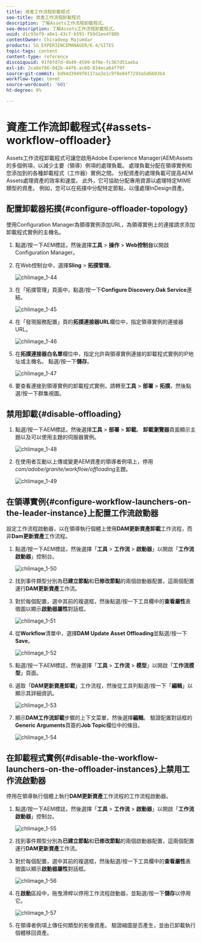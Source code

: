 ```yaml
---
title: 資產工作流程卸載程式
seo-title: 資產工作流程卸載程式
description: 了解Assets工作流程卸載程式。
seo-description: 了解Assets工作流程卸載程式。
uuid: d1c93ef9-a0e1-43c7-b591-f59d1ee4f88b
contentOwner: Chiradeep Majumdar
products: SG_EXPERIENCEMANAGER/6.4/SITES
topic-tags: content
content-type: reference
discoiquuid: 91f0fd7d-4b49-4599-8f0e-fc367d51aeba
exl-id: 2ca8e786-042b-44f6-ac60-834eca64f79f
source-git-commit: bd94d3949f0117aa3e1c9f0e84f7293a5d6b03b4
workflow-type: tm+mt
source-wordcount: '601'
ht-degree: 0%

---
```


# 資產工作流卸載程式{#assets-workflow-offloader}

Assets工作流程卸載程式可讓您啟用Adobe Experience Manager(AEM)Assets的多個例項，以減少主要（領導）例項的處理負載。 處理負載分配在領導實例和您添加到的各種卸載程式（工作器）實例之間。 分配資產的處理負載可提高AEM Assets處理資產的效率和速度。 此外，它可協助分配專用資源以處理特定MIME類型的資產。 例如，您可以在拓撲中分配特定節點，以僅處理InDesign資產。

## 配置卸載器拓撲{#configure-offloader-topology}

使用Configuration Manager為領導實例添加URL，為領導實例上的連接請求添加卸載程式實例的主機名。

1. 點選/按一下AEM標誌，然後選擇&#x200B;**工具** > **操作** > **Web控制台**&#x200B;以開啟Configuration Manager。
1. 在Web控制台中，選擇&#x200B;**Sling** > **拓撲管理**。

   ![chlimage_1-44](assets/chlimage_1-44.png)

1. 在「拓撲管理」頁面中，點選/按一下&#x200B;**Configure Discovery.Oak Service**&#x200B;連結。

   ![chlimage_1-45](assets/chlimage_1-45.png)

1. 在「發現服務配置」頁的&#x200B;**拓撲連接器URL**&#x200B;欄位中，指定領導實例的連接器URL。

   ![chlimage_1-46](assets/chlimage_1-46.png)

1. 在&#x200B;**拓撲連接器白名單**&#x200B;欄位中，指定允許與領導實例連接的卸載程式實例的IP地址或主機名。 點選/按一下&#x200B;**儲存**。

   ![chlimage_1-47](assets/chlimage_1-47.png)

1. 要查看連接到領導實例的卸載程式實例，請轉至&#x200B;**工具** > **部署** > **拓撲**，然後點選/按一下群集視圖。

## 禁用卸載{#disable-offloading}

1. 點選/按一下AEM標誌，然後選擇&#x200B;**工具** > **部署** > **卸載**。 **卸載瀏覽器**&#x200B;頁面顯示主題以及可以使用主題的伺服器實例。

   ![chlimage_1-48](assets/chlimage_1-48.png)

1. 在使用者互動以上傳或變更AEM資產的領導者例項上，停用&#x200B;*com/adobe/granite/workflow/offloading*&#x200B;主題。

   ![chlimage_1-49](assets/chlimage_1-49.png)

## 在領導實例{#configure-workflow-launchers-on-the-leader-instance}上配置工作流啟動器

設定工作流程啟動器，以在領導執行個體上使用&#x200B;**DAM更新資產卸載**&#x200B;工作流程，而非&#x200B;**Dam更新資產**&#x200B;工作流程。

1. 點選/按一下AEM標誌，然後選擇「**工具** > **工作流** > **啟動器**」以開啟「**工作流啟動器**」控制台。

   ![chlimage_1-50](assets/chlimage_1-50.png)

1. 找到事件類型分別為&#x200B;**已建立節點**&#x200B;和&#x200B;**已修改節點**&#x200B;的兩個啟動器配置，這兩個配置運行&#x200B;**DAM更新資產**&#x200B;工作流。
1. 對於每個配置，選中其前的複選框，然後點選/按一下工具欄中的&#x200B;**查看屬性**&#x200B;表徵圖以顯示&#x200B;**啟動器屬性**&#x200B;對話框。

   ![chlimage_1-51](assets/chlimage_1-51.png)

1. 從&#x200B;**Workflow**&#x200B;清單中，選擇&#x200B;**DAM Update Asset Offloading**&#x200B;並點選/按一下&#x200B;**Save**。

   ![chlimage_1-52](assets/chlimage_1-52.png)

1. 點選/按一下AEM標誌，然後選擇「**工具** > **工作流** > **模型**」以開啟「**工作流模型**」頁面。
1. 選取「**DAM更新資產卸載**」工作流程，然後從工具列點選/按一下「**編輯**」以顯示其詳細資訊。

   ![chlimage_1-53](assets/chlimage_1-53.png)

1. 顯示&#x200B;**DAM工作流卸載**&#x200B;步驟的上下文菜單，然後選擇&#x200B;**編輯**。 驗證配置對話框的&#x200B;**Generic Arguments**&#x200B;頁簽的&#x200B;**Job Topic**&#x200B;欄位中的條目。

   ![chlimage_1-54](assets/chlimage_1-54.png)

## 在卸載程式實例{#disable-the-workflow-launchers-on-the-offloader-instances}上禁用工作流啟動器

停用在領導執行個體上執行&#x200B;**DAM更新資產**&#x200B;工作流程的工作流程啟動器。

1. 點選/按一下AEM標誌，然後選擇「**工具** > **工作流** > **啟動器**」以開啟「**工作流啟動器**」控制台。

   ![chlimage_1-55](assets/chlimage_1-55.png)

1. 找到事件類型分別為&#x200B;**已建立節點**&#x200B;和&#x200B;**已修改節點**&#x200B;的兩個啟動器配置，這兩個配置運行&#x200B;**DAM更新資產**&#x200B;工作流。
1. 對於每個配置，選中其前的複選框，然後點選/按一下工具欄中的&#x200B;**查看屬性**&#x200B;表徵圖以顯示&#x200B;**啟動器屬性**&#x200B;對話框。

   ![chlimage_1-56](assets/chlimage_1-56.png)

1. 在**啟動**區段中，拖曳滑桿以停用工作流程啟動器，並點選/按一下&#x200B;**儲存**&#x200B;以停用它。

   ![chlimage_1-57](assets/chlimage_1-57.png)

1. 在領導者例項上傳任何類型的影像資產。 驗證縮圖是否產生，並由已卸載執行個體移回資產。
